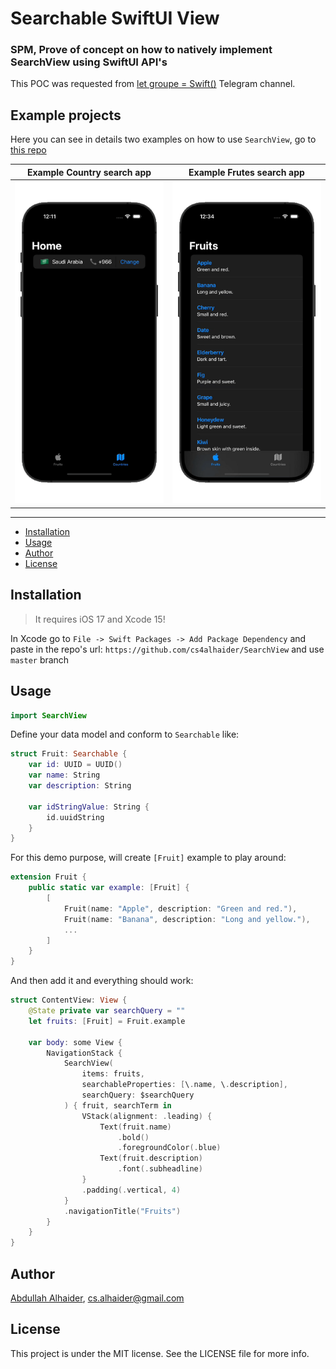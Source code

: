 # Searchable SwiftUI View

### SPM, Prove of concept on how to natively implement SearchView using SwiftUI API's

This POC was requested from [let groupe = Swift()](https://t.me/SwiftGroup) Telegram channel.

## Example projects 
Here you can see in details two examples on how to use `SearchView`, go to [this repo](https://github.com/cs4alhaider/SearchViewExamples)

| Example Country search app | Example Frutes search app |
| -------------------------- | ------------------------- |
| ![](Assets/CountryApp.gif) | ![](Assets/FruitsApp.gif) |

---

- [Installation](#installation)
- [Usage](#usage)
- [Author](#author)
- [License](#license)

## Installation

> It requires iOS 17 and Xcode 15!

In Xcode go to `File -> Swift Packages -> Add Package Dependency` and paste in the repo's url: `https://github.com/cs4alhaider/SearchView` and use `master` branch

## Usage

```swift
import SearchView
```

Define your data model and conform to `Searchable` like:

```swift
struct Fruit: Searchable {
    var id: UUID = UUID()
    var name: String
    var description: String

    var idStringValue: String {
        id.uuidString
    }
}
```

For this demo purpose, will create `[Fruit]` example to play around:

```swift
extension Fruit {
    public static var example: [Fruit] {
        [
            Fruit(name: "Apple", description: "Green and red."),
            Fruit(name: "Banana", description: "Long and yellow."),
            ...
        ]
    }
}
```

And then add it and everything should work:

```swift
struct ContentView: View {
    @State private var searchQuery = ""
    let fruits: [Fruit] = Fruit.example

    var body: some View {
        NavigationStack {
            SearchView(
                items: fruits,
                searchableProperties: [\.name, \.description],
                searchQuery: $searchQuery
            ) { fruit, searchTerm in
                VStack(alignment: .leading) {
                    Text(fruit.name)
                        .bold()
                        .foregroundColor(.blue)
                    Text(fruit.description)
                        .font(.subheadline)
                }
                .padding(.vertical, 4)
            }
            .navigationTitle("Fruits")
        }
    }
}

```

## Author

[Abdullah Alhaider](https://x.com/cs4alhaider), cs.alhaider@gmail.com

## License

This project is under the MIT license. See the LICENSE file for more info.
